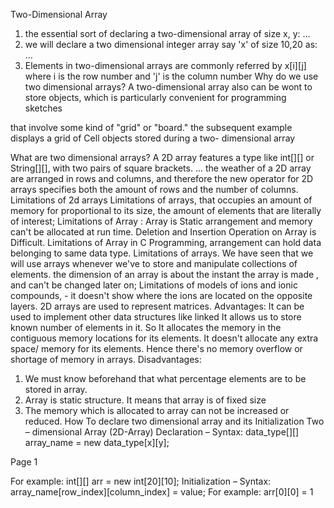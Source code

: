 Two-Dimensional Array
1. the essential sort of declaring a two-dimensional array of size x, y: ...
2. we will declare a two dimensional integer array say 'x' of size 10,20 as: ...
3. Elements in two-dimensional arrays are commonly referred by x[i][j] where i is the row number and 'j' is the column
number
Why do we use two dimensional arrays?
A two-dimensional array also can be wont to store objects, which is particularly convenient for programming sketches

that involve some kind of "grid" or "board." the subsequent example displays a grid of Cell objects stored during a two-
dimensional array

What are two dimensional arrays?
A 2D array features a type like int[][] or String[][], with two pairs of square brackets. ... the weather of a 2D array are
arranged in rows and columns, and therefore the new operator for 2D arrays specifies both the amount of rows and the
number of columns.
Limitations of 2d arrays
Limitations of arrays, that occupies an amount of memory for proportional to its size, the amount of elements that are
literally of interest;
Limitations of Array : Array is Static arrangement and memory can't be allocated at run time. Deletion and Insertion
Operation on Array is Difficult.
Limitations of Array in C Programming, arrangement can hold data belonging to same data type. Limitations of arrays.
We have seen that we will use arrays whenever we've to store and manipulate collections of elements. the dimension
of an array is about the instant the array is made , and can't be changed later on;
Limitations of models of ions and ionic compounds, - it doesn't show where the ions are located on the opposite layers.
2D arrays are used to represent matrices.
Advantages:
It can be used to implement other data structures like linked It allows us to store known number of elements in it. So It
allocates the memory in the contiguous memory locations for its elements. It doesn't allocate any extra space/ memory
for its elements. Hence there's no memory overflow or shortage of memory in arrays.
Disadvantages:
1. We must know beforehand that what percentage elements are to be stored in array.
2. Array is static structure. It means that array is of fixed size
3. The memory which is allocated to array can not be increased or reduced.
How To declare two dimensional array and its Initialization
Two – dimensional Array (2D-Array)
Declaration –
Syntax: data_type[][] array_name = new data_type[x][y];

Page 1

For example: int[][] arr = new int[20][10];
Initialization –
Syntax: array_name[row_index][column_index] = value;
For example: arr[0][0] = 1
